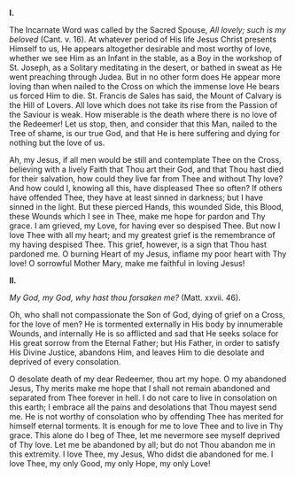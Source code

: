 
**I\.**

The Incarnate Word was called by the Sacred Spouse, *All lovely; such is my beloved* (Cant. v. 16). At whatever period of His life Jesus Christ presents Himself to us, He appears altogether desirable and most worthy of love, whether we see Him as an Infant in the stable, as a Boy in the workshop of St. Joseph, as a Solitary meditating in the desert, or bathed in sweat as He went preaching through Judea. But in no other form does He appear more loving than when nailed to the Cross on which the immense love He bears us forced Him to die. St. Francis de Sales has said, the Mount of Calvary is the Hill of Lovers. All love which does not take its rise from the Passion of the Saviour is weak. How miserable is the death where there is no love of the Redeemer! Let us stop, then, and consider that this Man, nailed to the Tree of shame, is our true God, and that He is here suffering and dying for nothing but the love of us.

Ah, my Jesus, if all men would be still and contemplate Thee on the Cross, believing with a lively Faith that Thou art their God, and that Thou hast died for their salvation, how could they live far from Thee and without Thy love? And how could I, knowing all this, have displeased Thee so often? If others have offended Thee, they have at least sinned in darkness; but I have sinned in the light. But these pierced Hands, this wounded Side, this Blood, these Wounds which I see in Thee, make me hope for pardon and Thy grace. I am grieved, my Love, for having ever so despised Thee. But now I love Thee with all my heart; and my greatest grief is the remembrance of my having despised Thee. This grief, however, is a sign that Thou hast pardoned me. O burning Heart of my Jesus, inflame my poor heart with Thy love! O sorrowful Mother Mary, make me faithful in loving Jesus!

**II\.**

*My God, my God, why hast thou forsaken me?* (Matt. xxvii. 46).

Oh, who shall not compassionate the Son of God, dying of grief on a Cross, for the love of men? He is tormented externally in His body by innumerable Wounds, and internally He is so afflicted and sad that He seeks solace for His great sorrow from the Eternal Father; but His Father, in order to satisfy His Divine Justice, abandons Him, and leaves Him to die desolate and deprived of every consolation.

O desolate death of my dear Redeemer, thou art my hope. O my abandoned Jesus, Thy merits make me hope that I shall not remain abandoned and separated from Thee forever in hell. I do not care to live in consolation on this earth; I embrace all the pains and desolations that Thou mayest send me. He is not worthy of consolation who by offending Thee has merited for himself eternal torments. It is enough for me to love Thee and to live in Thy grace. This alone do I beg of Thee, let me nevermore see myself deprived of Thy love. Let me be abandoned by all; but do not Thou abandon me in this extremity. I love Thee, my Jesus, Who didst die abandoned for me. I love Thee, my only Good, my only Hope, my only Love!

